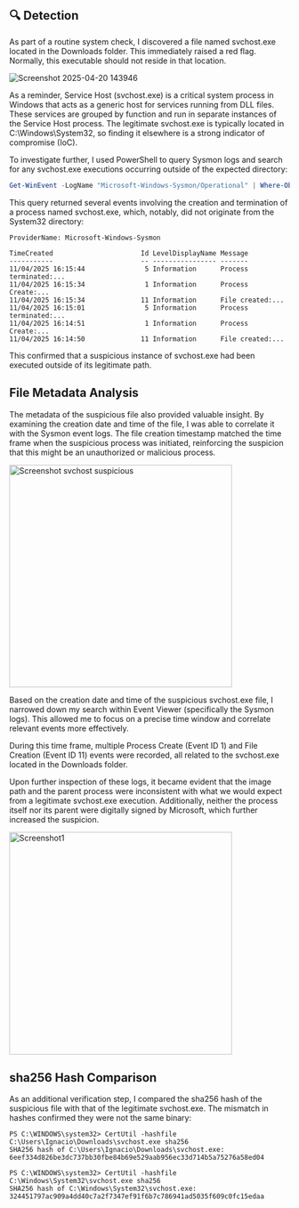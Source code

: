 ## 🔍 Detection
As part of a routine system check, I discovered a file named svchost.exe located in the Downloads folder. This immediately raised a red flag. Normally, this executable should not reside in that location.

![Screenshot 2025-04-20 143946](https://github.com/user-attachments/assets/53f2b47a-fa7f-486b-abba-945a273f300e)


As a reminder, Service Host (svchost.exe) is a critical system process in Windows that acts as a generic host for services running from DLL files. These services are grouped by function and run in separate instances of the Service Host process. The legitimate svchost.exe is typically located in C:\Windows\System32\, so finding it elsewhere is a strong indicator of compromise (IoC).

To investigate further, I used PowerShell to query Sysmon logs and search for any svchost.exe executions occurring outside of the expected directory:
```powershell
Get-WinEvent -LogName "Microsoft-Windows-Sysmon/Operational" | Where-Object { $_.Message -like "*svchost.exe*" -and $_.Message -notlike "*System32*" }
```
This query returned several events involving the creation and termination of a process named svchost.exe, which, notably, did not originate from the System32 directory:
```plaintext
ProviderName: Microsoft-Windows-Sysmon

TimeCreated                      Id LevelDisplayName Message
-----------                      -- ---------------- -------
11/04/2025 16:15:44               5 Information      Process terminated:...
11/04/2025 16:15:34               1 Information      Process Create:...
11/04/2025 16:15:34              11 Information      File created:...
11/04/2025 16:15:01               5 Information      Process terminated:...
11/04/2025 16:14:51               1 Information      Process Create:...
11/04/2025 16:14:50              11 Information      File created:...
```
This confirmed that a suspicious instance of svchost.exe had been executed outside of its legitimate path.

## File Metadata Analysis
The metadata of the suspicious file also provided valuable insight. By examining the creation date and time of the file, I was able to correlate it with the Sysmon event logs. The file creation timestamp matched the time frame when the suspicious process was initiated, reinforcing the suspicion that this might be an unauthorized or malicious process.

<a href="https://github.com/user-attachments/assets/bf8f07d2-4d7b-4d0e-b292-f350bf1ab3e8" target="_blank">
  <img src="https://github.com/user-attachments/assets/bf8f07d2-4d7b-4d0e-b292-f350bf1ab3e8" alt="Screenshot svchost suspicious" width="400"/>
</a>

Based on the creation date and time of the suspicious svchost.exe file, I narrowed down my search within Event Viewer (specifically the Sysmon logs). This allowed me to focus on a precise time window and correlate relevant events more effectively.

During this time frame, multiple Process Create (Event ID 1) and File Creation (Event ID 11) events were recorded, all related to the svchost.exe located in the Downloads folder.

Upon further inspection of these logs, it became evident that the image path and the parent process were inconsistent with what we would expect from a legitimate svchost.exe execution. Additionally, neither the process itself nor its parent were digitally signed by Microsoft, which further increased the suspicion.

<a href="https://github.com/user-attachments/assets/4f38ccaf-6c38-413e-aced-06ea04bc95ee" target="_blank">
  <img src="https://github.com/user-attachments/assets/4f38ccaf-6c38-413e-aced-06ea04bc95ee" alt="Screenshot1" width="400"/>
</a>


## sha256 Hash Comparison
As an additional verification step, I compared the sha256 hash of the suspicious file with that of the legitimate svchost.exe. The mismatch in hashes confirmed they were not the same binary:
```plaintext
PS C:\WINDOWS\system32> CertUtil -hashfile C:\Users\Ignacio\Downloads\svchost.exe sha256
SHA256 hash of C:\Users\Ignacio\Downloads\svchost.exe:
6eef334d826be3dc737bb30fbe84b69e529aab956ec33d714b5a75276a58ed04
```
```plaintext
PS C:\WINDOWS\system32> CertUtil -hashfile C:\Windows\System32\svchost.exe sha256
SHA256 hash of C:\Windows\System32\svchost.exe:
324451797ac909a4dd40c7a2f7347ef91f6b7c786941ad5035f609c0fc15edaa
```
```powershell

```
```powershell

```
```powershell

```
```powershell

```
```powershell

```
```powershell

```
